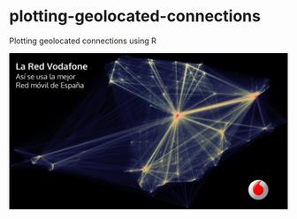 # plotting-geolocated-connections
Plotting geolocated connections using R

![plotting-geolocated-connections](/vodafone.png)
